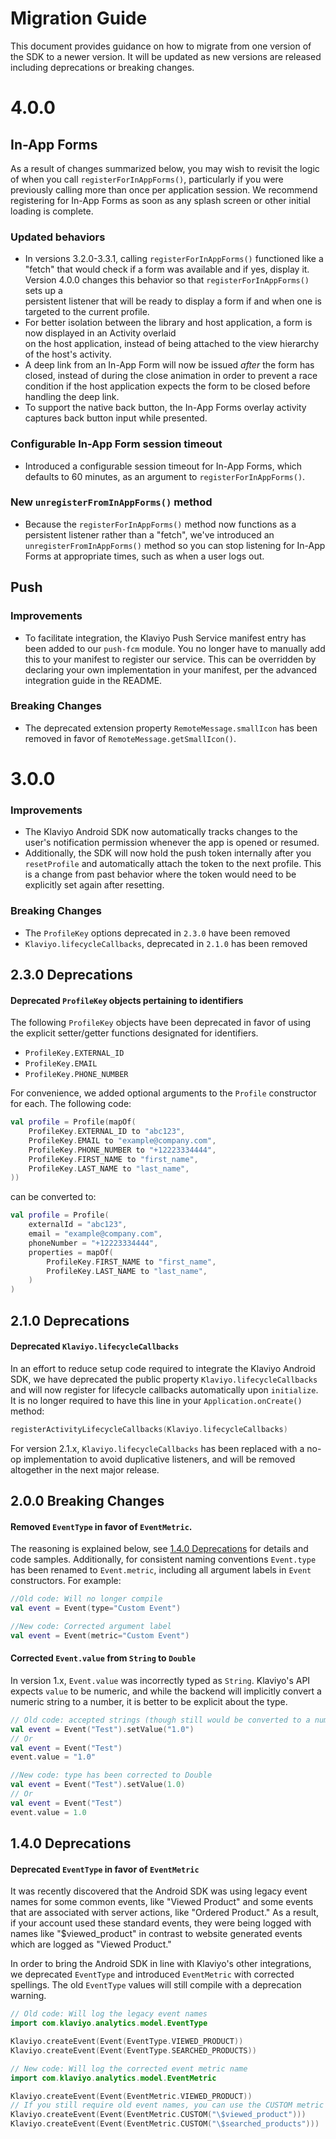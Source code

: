 # Migration Guide
This document provides guidance on how to migrate from one version of the SDK to a newer version. 
It will be updated as new versions are released including deprecations or breaking changes.

# 4.0.0

## In-App Forms

As a result of changes summarized below, you may wish to revisit the logic of when you call `registerForInAppForms()`,
particularly if you were previously calling more than once per application session. We recommend registering for
In-App Forms as soon as any splash screen or other initial loading is complete.

### Updated behaviors
- In versions 3.2.0-3.3.1, calling `registerForInAppForms()` functioned like a "fetch" that would check if a form was 
  available and if yes, display it. Version 4.0.0 changes this behavior so that `registerForInAppForms()` sets up a  
  persistent listener that will be ready to display a form if and when one is targeted to the current profile.
- For better isolation between the library and host application, a form is now displayed in an Activity overlaid  
  on the host application, instead of being attached to the view hierarchy of the host's activity.
- A deep link from an In-App Form will now be issued *after* the form has closed, instead of during the close animation in order
  to prevent a race condition if the host application expects the form to be closed before handling the deep link.
- To support the native back button, the In-App Forms overlay activity captures back button input while presented.

### Configurable In-App Form session timeout
- Introduced a configurable session timeout for In-App Forms, which defaults to 60 minutes, as an argument to `registerForInAppForms()`.

### New `unregisterFromInAppForms()` method
- Because the `registerForInAppForms()` method now functions as a persistent listener rather than a "fetch", 
  we've introduced an `unregisterFromInAppForms()` method so you can stop listening for In-App Forms at appropriate times, 
  such as when a user logs out.

## Push

### Improvements
- To facilitate integration, the Klaviyo Push Service manifest entry has been added to our `push-fcm` module. 
  You no longer have to manually add this to your manifest to register our service. This can be overridden by declaring
  your own implementation in your manifest, per the advanced integration guide in the README.

### Breaking Changes
- The deprecated extension property `RemoteMessage.smallIcon` has been removed in favor of `RemoteMessage.getSmallIcon()`.

# 3.0.0

### Improvements
- The Klaviyo Android SDK now automatically tracks changes to the
  user's notification permission whenever the app is opened or resumed.
- Additionally, the SDK will now hold the push token internally after you `resetProfile`
  and automatically attach the token to the next profile. This is a change from past behavior where the token
  would need to be explicitly set again after resetting.   

### Breaking Changes
- The `ProfileKey` options deprecated in `2.3.0` have been removed
- `Klaviyo.lifecycleCallbacks`, deprecated in `2.1.0` has been removed

## 2.3.0 Deprecations
#### Deprecated `ProfileKey` objects pertaining to identifiers
The following `ProfileKey` objects have been deprecated in favor of using the explicit 
setter/getter functions designated for identifiers. 
- `ProfileKey.EXTERNAL_ID`
- `ProfileKey.EMAIL`
- `ProfileKey.PHONE_NUMBER`

For convenience, we added optional arguments to the `Profile` constructor for each. The following code:

```kotlin
val profile = Profile(mapOf(
    ProfileKey.EXTERNAL_ID to "abc123",
    ProfileKey.EMAIL to "example@company.com",
    ProfileKey.PHONE_NUMBER to "+12223334444",
    ProfileKey.FIRST_NAME to "first_name",
    ProfileKey.LAST_NAME to "last_name",
))
```

can be converted to:

```kotlin
val profile = Profile(
    externalId = "abc123",
    email = "example@company.com",
    phoneNumber = "+12223334444", 
    properties = mapOf(
        ProfileKey.FIRST_NAME to "first_name",
        ProfileKey.LAST_NAME to "last_name",
    )
)
```

## 2.1.0 Deprecations
#### Deprecated `Klaviyo.lifecycleCallbacks`
In an effort to reduce setup code required to integrate the Klaviyo Android SDK, we have deprecated the public property 
`Klaviyo.lifecycleCallbacks` and will now register for lifecycle callbacks automatically upon `initialize`.
It is no longer required to have this line in your `Application.onCreate()` method:
```kotlin
registerActivityLifecycleCallbacks(Klaviyo.lifecycleCallbacks)
```
For version 2.1.x, `Klaviyo.lifecycleCallbacks` has been replaced with a no-op implementation to avoid duplicative
listeners, and will be removed altogether in the next major release.

## 2.0.0 Breaking Changes
#### Removed `EventType` in favor of `EventMetric`.
The reasoning is explained below, see [1.4.0 Deprecations](#140-deprecations) for details and code samples.
Additionally, for consistent naming conventions `Event.type` has been renamed to `Event.metric`,
including all argument labels in `Event` constructors. For example:

```kotlin
//Old code: Will no longer compile
val event = Event(type="Custom Event")

//New code: Corrected argument label
val event = Event(metric="Custom Event")
```

#### Corrected `Event.value` from `String` to `Double`
In version 1.x, `Event.value` was incorrectly typed as `String`. Klaviyo's API expects `value` to be numeric, and 
while the backend will implicitly convert a numeric string to a number, it is better to be explicit about the type.
```kotlin
// Old code: accepted strings (though still would be converted to a number on the server)
val event = Event("Test").setValue("1.0")
// Or
val event = Event("Test")
event.value = "1.0"

//New code: type has been corrected to Double
val event = Event("Test").setValue(1.0)
// Or
val event = Event("Test")
event.value = 1.0
```

## 1.4.0 Deprecations
#### Deprecated `EventType` in favor of `EventMetric`
It was recently discovered that the Android SDK was using legacy event names for some common events, 
like "Viewed Product" and some events that are associated with server actions, like "Ordered Product."
As a result, if your account used these standard events, they were being logged with names like "$viewed_product"
in contrast to website generated events which are logged as "Viewed Product."

In order to bring the Android SDK in line with Klaviyo's other integrations, we deprecated `EventType` and introduced 
`EventMetric` with corrected spellings. The old `EventType` values will still compile with a deprecation warning.

```kotlin
// Old code: Will log the legacy event names
import com.klaviyo.analytics.model.EventType

Klaviyo.createEvent(Event(EventType.VIEWED_PRODUCT))
Klaviyo.createEvent(Event(EventType.SEARCHED_PRODUCTS))
```

```kotlin
// New code: Will log the corrected event metric name
import com.klaviyo.analytics.model.EventMetric

Klaviyo.createEvent(Event(EventMetric.VIEWED_PRODUCT))
// If you still require old event names, you can use the CUSTOM metric e.g. 
Klaviyo.createEvent(Event(EventMetric.CUSTOM("\$viewed_product")))
Klaviyo.createEvent(Event(EventMetric.CUSTOM("\$searched_products")))
```
